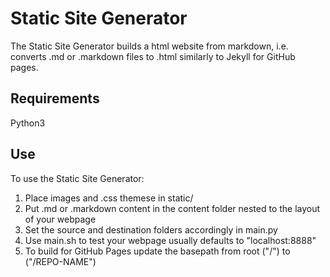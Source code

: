 # Static Site Generator

The Static Site Generator builds a html website from markdown, i.e. converts .md or .markdown files to .html similarly to Jekyll for GitHub pages.

## Requirements

Python3

## Use

To use the Static Site Generator:
1. Place images and .css themese in static/
2. Put .md or .markdown content in the content folder nested to the layout of your webpage
3. Set the source and destination folders accordingly in main.py
4. Use main.sh to test your webpage usually defaults to "localhost:8888"
5. To build for GitHub Pages update the basepath from root ("/") to ("/REPO-NAME")
